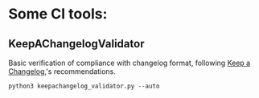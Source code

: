 # Some CI tools:

## KeepAChangelogValidator
Basic verification of compliance with changelog format, following [Keep a Changelog](https://keepachangelog.com/en/1.0.0/),'s recommendations. 


```console
python3 keepachangelog_validator.py --auto
```

